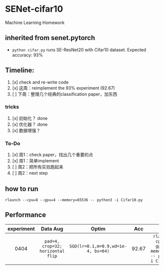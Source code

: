 # SENet-cifar10
Machine Learning Homework

## inherited from senet.pytorch
* `python cifar.py` runs SE-ResNet20 with Cifar10 dataset. Expected accuracy: 93%


## Timeline:
1. [x] check and re-write code
2. [x] 这周：reimplement the 93% experiment (92.67) 
3. [ ] 下周：整理几个经典的classification paper，加东西


### tricks
1. [x] 初始化？ done
2. [x] 优化器？ done
3. [x] 数据增强？

### To-Do
1. [x] 周1：check paper，找出几个重要的点
2. [x] 周1：简单implement
3. [ ] 周2：把所有实验跑起来
3. [ ] 周2：next step


## how to run
`rlaunch --cpu=8 --gpu=4 --memory=65536 -- python3 -i Cifar10.py`



## Performance
| experiment | Data Aug | Optim | Acc | code |
|:------:|:------------:|:------:|:------:|:------------:|
| 0404 | `pad=4, crop=32; horizontal flip` | `SGD(lr=0.1,m=0.9,wd=1e-4, bs=64)` | 92.67 | `rlaunch --cpu=8 --gpu=4 --memory=65536 -- python3 -i Cifar10.py` |